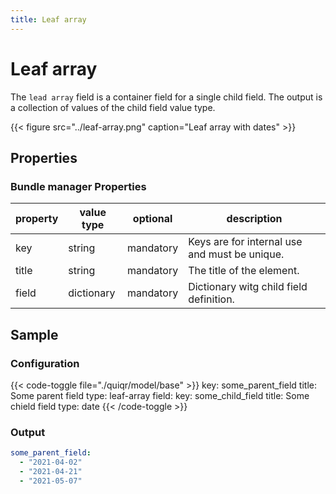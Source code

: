 ```yaml
---
title: Leaf array
---
```


# Leaf array

The `lead array` field is a container field for a single child field. The
output is a collection of values of the child field value type.

{{< figure src="../leaf-array.png" caption="Leaf array with dates" >}}

## Properties

### Bundle manager Properties

| property | value type | optional  | description                                   |
|----------|------------|-----------|-----------------------------------------------|
| key      | string     | mandatory | Keys are for internal use and must be unique. |
| title    | string     | mandatory | The title of the element.                     |
| field    | dictionary | mandatory | Dictionary witg child field definition.       |

## Sample

### Configuration

{{< code-toggle file="./quiqr/model/base" >}}
key: some_parent_field
title: Some parent field
type: leaf-array
field:
  key: some_child_field
  title: Some chield field
  type: date
{{< /code-toggle >}}

### Output

```yaml
some_parent_field:
  - "2021-04-02"
  - "2021-04-21"
  - "2021-05-07"
```
